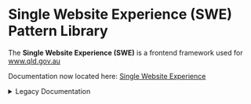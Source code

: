# Single Website Experience (SWE) Pattern Library

The **Single Website Experience (SWE)** is a frontend framework used for www.qld.gov.au 

 Documentation now located here: [Single Website Experience](https://www.forgov.qld.gov.au/information-and-communication-technology/communication-and-publishing/website-and-digital-publishing/website-standards-guidelines-and-templates/swe) 


<details><summary>Legacy Documentation</summary>

Please visit point in time for source documents https://github.com/qld-gov-au/pattern-library/tree/9ebce75c3ff9545977ee73d6d06e4a60987ccc5a

<p>

- **SWE 3** is a rapid protoyping framework, built on bootstrap 3
	- SWE 3 is used for all new websites
	- **SWE 3 replaces SWE 2**
	- SWE 3's appearance laregly reflects SWE 2
	- SWE 3 is not feature complete, required components will be ported as necessary

## Quick links

- [SWE resources (including SWE Product Definition document)](https://github.com/qld-gov-au/swe)
- [SWE 3 Page models and templates](https://qld-gov-au.github.io/web-template-release/index.html)
- [Consistent User Experinece (CUE) standard](https://www.forgov.qld.gov.au/cue)
- [Websites policy (IS26)](https://www.qgcio.qld.gov.au/documents/websites-policy-is26)
- [Web Content Accessibility Guidelines 2.0](https://www.w3.org/TR/WCAG20/)

## Pattern library

**This SWE 2 Pattern Library is now deprecated since June 30, 2019. Please refer to [SWE 3 Page models and templates](https://qld-gov-au.github.io/web-template-release/index.html) for the SWE3 Pattern Library.**

- [Content types](https://github.com/qld-gov-au/pattern-library/blob/master/source/content-types/content-patterns/content-patterns.md)
	- [Figures (images, diagrams, captions)](https://github.com/qld-gov-au/pattern-library/blob/master/source/content-types/content-patterns/content-patterns.md#figures-images-diagrams-captions)
	- [Status messages](https://github.com/qld-gov-au/pattern-library/blob/master/source/content-types/web-applications/web-applications.md#status-box) :thinking:
		- [Warnings](https://github.com/qld-gov-au/pattern-library/blob/master/source/content-types/web-applications/web-applications.md#warnings)
		- [Information](https://github.com/qld-gov-au/pattern-library/blob/master/source/content-types/web-applications/web-applications.md#information)
		- [Success](https://github.com/qld-gov-au/pattern-library/blob/master/source/content-types/web-applications/web-applications.md#success)
		- [Success (step)](https://github.com/qld-gov-au/pattern-library/blob/master/source/content-types/web-applications/web-applications.md#success-step) 
	- [Data tables (sortable tables)](https://github.com/qld-gov-au/pattern-library/blob/master/source/content-types/content-patterns/content-patterns.md#data-tables-sortable-tables)
	- [Downloadable document link](https://github.com/qld-gov-au/pattern-library/blob/master/source/content-types/content-patterns/content-patterns.md#downloadable-document-link)
	- [Meta links](https://github.com/qld-gov-au/pattern-library/blob/master/source/content-types/content-patterns/content-patterns.md#meta-links)
	- [Pull-quote](https://github.com/qld-gov-au/pattern-library/blob/master/source/content-types/content-patterns/content-patterns.md#pull-quote)
	- [Pull-quote with citation](https://github.com/qld-gov-au/pattern-library/blob/master/source/content-types/content-patterns/content-patterns.md#pull-quote-with-citation)
	- [Video](https://github.com/qld-gov-au/pattern-library/blob/master/source/content-types/content-patterns/content-patterns.md#video)
	- [Contacts](https://github.com/qld-gov-au/pattern-library/blob/master/source/content-types/content-patterns/content-patterns.md#contacts)
	- [Checklist](https://github.com/qld-gov-au/pattern-library/blob/master/source/content-types/content-patterns/content-patterns.md#checklist)
	- [Side-by-side comparison](https://github.com/qld-gov-au/pattern-library/blob/master/source/content-types/content-patterns/content-patterns.md#side-by-side-comparison)
	- [Side-by-side comparison (advantages and disadvantages)](https://github.com/qld-gov-au/pattern-library/blob/master/source/content-types/content-patterns/content-patterns.md#side-by-side-comparison-advantages-and-disadvantages)
	- [Cross-selling links](https://github.com/qld-gov-au/pattern-library/blob/master/source/content-types/content-patterns/content-patterns.md#cross-selling-links)
	- [News slideshow](https://github.com/qld-gov-au/pattern-library/blob/master/source/content-types/content-patterns/content-patterns.md#news-slideshow)
	- [Slider](https://github.com/qld-gov-au/pattern-library/blob/master/source/content-types/page-slider.md) :thinking:
		- [Featured sslideshow based on xml feeds](https://github.com/qld-gov-au/pattern-library/blob/master/source/featured-slideshow-based-on-xml-feeds.md)
- [Asides](https://github.com/qld-gov-au/pattern-library/blob/master/source/content-types/asides/asides.md)
	- [Contacts (asides)](https://github.com/qld-gov-au/pattern-library/blob/master/source/content-types/asides/asides.md#contacts)
	- [Emergency contact](https://github.com/qld-gov-au/pattern-library/blob/master/source/content-types/asides/asides.md#emergency-contact)
	- [Tip](https://github.com/qld-gov-au/pattern-library/blob/master/source/content-types/asides/asides.md#tip)
	- [Events (franchise landing page)](https://github.com/qld-gov-au/pattern-library/blob/master/source/content-types/asides/asides.md#events)
	- [Feedback](https://github.com/qld-gov-au/pattern-library/blob/master/source/content-types/asides/asides.md#feedback)
	- [Sponsors](https://github.com/qld-gov-au/pattern-library/blob/master/source/content-types/asides/asides.md#sponsors)
	- [Beta indicator](https://github.com/qld-gov-au/pattern-library/blob/master/source/content-types/asides/asides.md#beta-indicator)
	- [App aside](https://github.com/qld-gov-au/pattern-library/blob/master/source/content-types/asides/asides.md#app-aside)
- [Forms](https://github.com/qld-gov-au/pattern-library/blob/master/source/patterns-for-web-forms.md) :thinking:
	- [Structure of a form](https://github.com/qld-gov-au/pattern-library/blob/master/source/patterns-for-web-forms.md#structure-of-a-form) 
		- [Title](https://github.com/qld-gov-au/pattern-library/blob/master/source/patterns-for-web-forms.md#title) 
	    - [Status](https://github.com/qld-gov-au/pattern-library/blob/master/source/patterns-for-web-forms.md#status)
	    	- [Validation messages](https://github.com/qld-gov-au/pattern-library/blob/master/source/patterns-for-web-forms.md#validation-messages)
	    - [Preamble](https://github.com/qld-gov-au/pattern-library/blob/master/source/patterns-for-web-forms.md#preamble)
	    - [List of questions](https://github.com/qld-gov-au/pattern-library/blob/master/source/patterns-for-web-forms.md#list-of-questions)
	    - [Actions](https://github.com/qld-gov-au/pattern-library/blob/master/source/patterns-for-web-forms.md#actions)
	- [Questions](https://github.com/qld-gov-au/pattern-library/blob/master/source/patterns-for-web-forms.md#questions)
		- [Question prompts](https://github.com/qld-gov-au/pattern-library/blob/master/source/patterns-for-web-forms.md#question-prompts)
	    	- [Hints](https://github.com/qld-gov-au/pattern-library/blob/master/source/patterns-for-web-forms.md#hints)
	        - [Help](https://github.com/qld-gov-au/pattern-library/blob/master/source/patterns-for-web-forms.md#help)
	    - [Answers](https://github.com/qld-gov-au/pattern-library/blob/master/source/patterns-for-web-forms.md#answers)
	    	- [Short text answers](https://github.com/qld-gov-au/pattern-library/blob/master/source/patterns-for-web-forms.md#short-text-answers)
	        - [Selecting from a list of choices](https://github.com/qld-gov-au/pattern-library/blob/master/source/patterns-for-web-forms.md#selecting-from-a-list-of-choices)
	        	- [Please select](https://github.com/qld-gov-au/pattern-library/blob/master/source/patterns-for-web-forms.md#please-select)
	            - [Other, please specify](https://github.com/qld-gov-au/pattern-library/blob/master/source/patterns-for-web-forms.md#other-please-specify)
	        - [Radio buttons and checkboxes](https://github.com/qld-gov-au/pattern-library/blob/master/source/patterns-for-web-forms.md#radio-buttons-and-checkboxes)
	        - [Groups](https://github.com/qld-gov-au/pattern-library/blob/master/source/patterns-for-web-forms.md#groups)
	        - [Collecting personal information](https://github.com/qld-gov-au/pattern-library/blob/master/source/patterns-for-web-forms.md#collecting-personal-information)
	        	- [Autofill](https://github.com/qld-gov-au/pattern-library/blob/master/source/patterns-for-web-forms.md#autofill)
	        - ["Either or" questions](https://github.com/qld-gov-au/pattern-library/blob/master/source/patterns-for-web-forms.md#either-or-questions)
	    - [Accessible labels](https://github.com/qld-gov-au/pattern-library/blob/master/source/patterns-for-web-forms.md#accessible-labels)
	- [Progressive disclosure](https://github.com/qld-gov-au/pattern-library/blob/master/source/patterns-for-web-forms.md#progressive-disclosure)
		- [Showing sections of a form one at a time (e.g. step-by-step wizard)](https://github.com/qld-gov-au/pattern-library/blob/master/source/patterns-for-web-forms.md#showing-sections-of-a-form-one-at-a-time-eg-step-by-step-wizard)
	    - [Hiding irrelevant questions](https://github.com/qld-gov-au/pattern-library/blob/master/source/patterns-for-web-forms.md#hiding-irrelevant-questions)
	- [Autocomplete address form](https://github.com/qld-gov-au/pattern-library/blob/master/source/patterns-for-web-forms.md#autocomplete-address-form)
	- [Client-side validation](https://github.com/qld-gov-au/pattern-library/blob/master/source/patterns-for-web-forms.md#client-side-validation)
		- [Validation techniques](https://github.com/qld-gov-au/pattern-library/blob/master/source/patterns-for-web-forms.md#validation-techniques)
	    	- [Example: email address must be a .qld.gov.au address](https://github.com/qld-gov-au/pattern-library/blob/master/source/patterns-for-web-forms.md#example-email-address-must-be-a-qldgovau-address)
	        - [Required checkboxes](https://github.com/qld-gov-au/pattern-library/blob/master/source/patterns-for-web-forms.md#required-checkboxes)
	    - [HTML5 input type notes](https://github.com/qld-gov-au/pattern-library/blob/master/source/patterns-for-web-forms.md#html5-input-type-notes)
	    - [HTML5 constraint validation API notes](https://github.com/qld-gov-au/pattern-library/blob/master/source/patterns-for-web-forms.md#html5-constraint-validation-api-notes)
	- [References](https://github.com/qld-gov-au/pattern-library/blob/master/source/patterns-for-web-forms.md#references)
- [Guides](https://github.com/qld-gov-au/pattern-library/blob/master/source/content-types/guide-pages/guide-pages.md)
	- [Guide headings](https://github.com/qld-gov-au/pattern-library/blob/master/source/content-types/guide-pages/guide-pages.md#guide-headings)
	- [Guide table of contents](https://github.com/qld-gov-au/pattern-library/blob/master/source/content-types/guide-pages/guide-pages.md#guide-table-of-contents)
	- [Process menu (applications)](https://github.com/qld-gov-au/pattern-library/blob/master/source/content-types/guide-pages/guide-pages.md#process-menu-applications)
	- [Pagination](https://github.com/qld-gov-au/pattern-library/blob/master/source/content-types/guide-pages/guide-pages.md#pagination)
- [Lightbox](https://github.com/qld-gov-au/pattern-library/blob/master/source/content-types/lightbox/lightbox.md)
	- [Images](https://github.com/qld-gov-au/pattern-library/blob/master/source/content-types/lightbox/lightbox.md#images)
	- [Image gallery](https://github.com/qld-gov-au/pattern-library/blob/master/source/content-types/lightbox/lightbox.md#image-gallery)
	- [Definition](https://github.com/qld-gov-au/pattern-library/blob/master/source/content-types/lightbox/lightbox.md#definition)
	- [Map](https://github.com/qld-gov-au/pattern-library/blob/master/source/content-types/lightbox/lightbox.md#map)
- Pages :thinking:
	- ~~[Page models](https://github.com/qld-gov-au/pattern-library/blob/master/source/page-models/page-models.md)~~ :thinking: (old Govdex link)
	- ~~[Metadata](https://github.com/qld-gov-au/pattern-library/blob/master/source/page-models/metadata.md)~~ :thinking: (old Govdex link)
	- [Page properties](https://github.com/qld-gov-au/pattern-library/blob/master/source/page-models/page-properties.md)
- [Dynamic content](https://github.com/qld-gov-au/pattern-library/blob/master/source/content-types/dynamic-content/dynamic-content.md)
	- [Content expiry (XSSI)](https://github.com/qld-gov-au/pattern-library/blob/master/source/content-types/dynamic-content/dynamic-content.md#content-expiry)
	- [Time-based content](https://github.com/qld-gov-au/pattern-library/blob/master/source/content-types/dynamic-content/dynamic-content.md#time-based-content)
	- [Datasets](https://github.com/qld-gov-au/pattern-library/blob/master/source/content-types/dynamic-content/dynamic-content.md#datasets)
		- [Events from CSV datasets](https://github.com/qld-gov-au/pattern-library/blob/master/source/events-from-csv-datasets.md)
		- [Counters from csv Datasets](https://github.com/qld-gov-au/pattern-library/blob/master/source/counters-from-csv-datasets.md)
- [News](https://github.com/qld-gov-au/pattern-library/blob/master/source/news-based-on-xml-feeds.md)
- [Social media](https://github.com/qld-gov-au/pattern-library/blob/master/source/content-types/social-media-integration/social-media-integration.md)
- [App links](https://github.com/qld-gov-au/pattern-library/blob/master/source/content-types/mobile-applications/mobile-applications.md)
- [Print](https://github.com/qld-gov-au/pattern-library/blob/master/source/disable-print.md)
- ~~[Web applications](https://github.com/qld-gov-au/pattern-library/blob/master/source/content-types/web-applications/web-applications.md)~~ :thinking: (already linked, should probably move to all this content in to Forms, under validationa lerts or something)
- [Content types](https://github.com/qld-gov-au/pattern-library/blob/master/source/content-types/content-types.md) :thinking: 

- [disaster-alert-aside.md](https://github.com/qld-gov-au/pattern-library/blob/master/source/disaster-alert-aside.md)
- [errors.md](https://github.com/qld-gov-au/pattern-library/blob/master/source/errors.md)
- [maps.md](https://github.com/qld-gov-au/pattern-library/blob/master/source/maps.md)
- [news-based-on-xml-feeds.md](https://github.com/qld-gov-au/pattern-library/blob/master/source/news-based-on-xml-feeds.md):thinking:(already in news?)
- [patterns-for-web-forms.md](https://github.com/qld-gov-au/pattern-library/blob/master/source/patterns-for-web-forms.md):thinking:(already in forms?)
- [print-remote-pages.md](https://github.com/qld-gov-au/pattern-library/blob/master/source/print-remote-pages.md):thinking:(combine with print)
- [quick-exit.md](https://github.com/qld-gov-au/pattern-library/blob/master/source/quick-exit.md)
- [video-pattern.md](https://github.com/qld-gov-au/pattern-library/blob/master/source/video-pattern.md):thinking::skull: 3 years old!

## Related

### Consistent User Experience (CUE)

> To ensure a consistent experience, the Consistent User Experience (CUE) Standard requires that:
> 
> - agency web pages are laid out consistently, with elements such as the navigation, search button and agency name always in the same place
> - navigation is based on what visitors are likely to be looking for, rather than on how departments are organised
> - the underlying techniques used to create the pages ensure they are accessible to as many people as possible.
> 
> The CUE Standard incorporates previously independent standards and guidelines into a suite of requirements for the Queensland Government online.

- [Consistent User Experience (CUE) standard](https://www.forgov.qld.gov.au/cue)
- [CUE Template (V3.0, 2010)](https://www.forgov.qld.gov.au/cue-examples/)

 :point_right: The Single Website Experience (SWE) framework is built on top of the Consistent User Experience (CUE) standard.

### IS26

> This Queensland Government Enterprise Architecture (QGEA) policy states the minimum requirements for Queensland Government agencies in the creation, implementation and management of websites.

- [Websites policy (IS26)](https://www.qgcio.qld.gov.au/documents/websites-policy-is26)

### Web Content Accessibility Guidelines 2.0 (WCAG 2.0)

> Web Content Accessibility Guidelines (WCAG) 2.0 covers a wide range of recommendations for making Web content more accessible. Following these guidelines will make content accessible to a wider range of people with disabilities, including blindness and low vision, deafness and hearing loss, learning disabilities, cognitive limitations, limited movement, speech disabilities, photosensitivity and combinations of these. Following these guidelines will also often make your Web content more usable to users in general.

- [Web Content Accessibility Guidelines 2.0](https://www.w3.org/TR/WCAG20/)

As per **IS26's Policy requirement 1** Queensland Government websites must meet **AA level conformance**.


### Naming conventions and categories in the Pattern libarary

> Content pages may be further categorised by content type. e.g. form, guidelines, instruction etc.
The [AGLS Document Vocabulary Encoding Scheme](http://www.agls.gov.au/documents/agls-document/) offers a starting point.

- [Category types](https://github.com/qld-gov-au/pattern-library/blob/master/source/content-types/content-types.md)

---

**Legend**

- :thinking: = under review, this content might move or be removed soon
- :rocket: = experimental, not to be trusted



</p>
</details>
